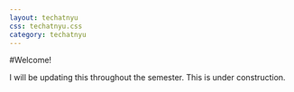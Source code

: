 ```yaml
---
layout: techatnyu
css: techatnyu.css
category: techatnyu
---
```

#Welcome!

I will be updating this throughout the semester. This is under construction.